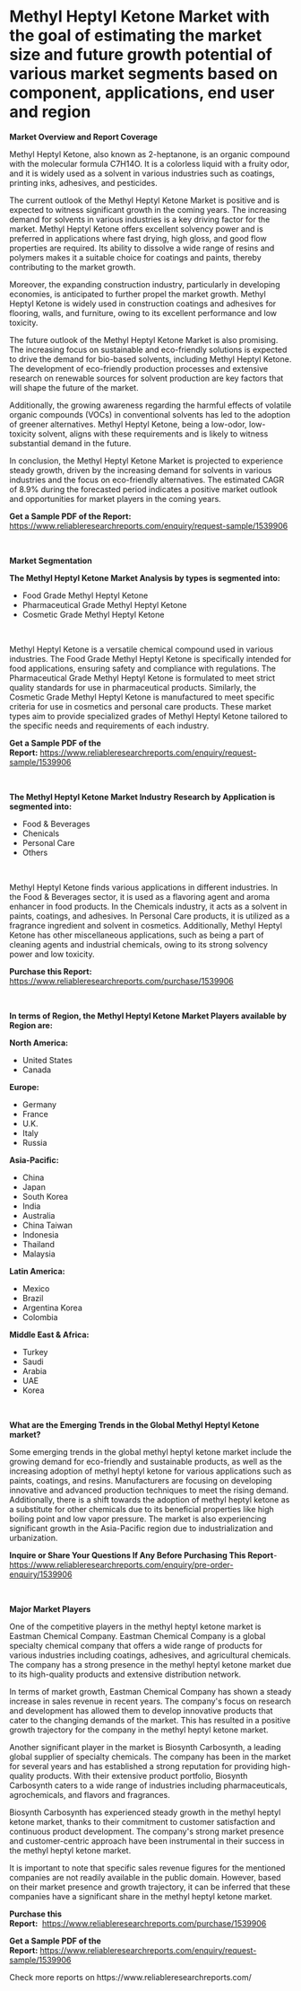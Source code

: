 <p><h1>Methyl Heptyl Ketone Market with the goal of estimating the market size and future growth potential of various market segments based on component, applications, end user and region</h1></p><p><strong>Market Overview and Report Coverage</strong></p>
<p><p>Methyl Heptyl Ketone, also known as 2-heptanone, is an organic compound with the molecular formula C7H14O. It is a colorless liquid with a fruity odor, and it is widely used as a solvent in various industries such as coatings, printing inks, adhesives, and pesticides.</p><p>The current outlook of the Methyl Heptyl Ketone Market is positive and is expected to witness significant growth in the coming years. The increasing demand for solvents in various industries is a key driving factor for the market. Methyl Heptyl Ketone offers excellent solvency power and is preferred in applications where fast drying, high gloss, and good flow properties are required. Its ability to dissolve a wide range of resins and polymers makes it a suitable choice for coatings and paints, thereby contributing to the market growth.</p><p>Moreover, the expanding construction industry, particularly in developing economies, is anticipated to further propel the market growth. Methyl Heptyl Ketone is widely used in construction coatings and adhesives for flooring, walls, and furniture, owing to its excellent performance and low toxicity.</p><p>The future outlook of the Methyl Heptyl Ketone Market is also promising. The increasing focus on sustainable and eco-friendly solutions is expected to drive the demand for bio-based solvents, including Methyl Heptyl Ketone. The development of eco-friendly production processes and extensive research on renewable sources for solvent production are key factors that will shape the future of the market.</p><p>Additionally, the growing awareness regarding the harmful effects of volatile organic compounds (VOCs) in conventional solvents has led to the adoption of greener alternatives. Methyl Heptyl Ketone, being a low-odor, low-toxicity solvent, aligns with these requirements and is likely to witness substantial demand in the future.</p><p>In conclusion, the Methyl Heptyl Ketone Market is projected to experience steady growth, driven by the increasing demand for solvents in various industries and the focus on eco-friendly alternatives. The estimated CAGR of 8.9% during the forecasted period indicates a positive market outlook and opportunities for market players in the coming years.</p></p>
<p><strong>Get a Sample PDF of the Report:</strong> <a href="https://www.reliableresearchreports.com/enquiry/request-sample/1539906">https://www.reliableresearchreports.com/enquiry/request-sample/1539906</a></p>
<p>&nbsp;</p>
<p><strong>Market Segmentation</strong></p>
<p><strong>The Methyl Heptyl Ketone Market Analysis by types is segmented into:</strong></p>
<p><ul><li>Food Grade Methyl Heptyl Ketone</li><li>Pharmaceutical Grade Methyl Heptyl Ketone</li><li>Cosmetic Grade Methyl Heptyl Ketone</li></ul></p>
<p>&nbsp;</p>
<p><p>Methyl Heptyl Ketone is a versatile chemical compound used in various industries. The Food Grade Methyl Heptyl Ketone is specifically intended for food applications, ensuring safety and compliance with regulations. The Pharmaceutical Grade Methyl Heptyl Ketone is formulated to meet strict quality standards for use in pharmaceutical products. Similarly, the Cosmetic Grade Methyl Heptyl Ketone is manufactured to meet specific criteria for use in cosmetics and personal care products. These market types aim to provide specialized grades of Methyl Heptyl Ketone tailored to the specific needs and requirements of each industry.</p></p>
<p><strong>Get a Sample PDF of the Report:</strong>&nbsp;<a href="https://www.reliableresearchreports.com/enquiry/request-sample/1539906">https://www.reliableresearchreports.com/enquiry/request-sample/1539906</a></p>
<p>&nbsp;</p>
<p><strong>The Methyl Heptyl Ketone Market Industry Research by Application is segmented into:</strong></p>
<p><ul><li>Food & Beverages</li><li>Chenicals</li><li>Personal Care</li><li>Others</li></ul></p>
<p>&nbsp;</p>
<p><p>Methyl Heptyl Ketone finds various applications in different industries. In the Food & Beverages sector, it is used as a flavoring agent and aroma enhancer in food products. In the Chemicals industry, it acts as a solvent in paints, coatings, and adhesives. In Personal Care products, it is utilized as a fragrance ingredient and solvent in cosmetics. Additionally, Methyl Heptyl Ketone has other miscellaneous applications, such as being a part of cleaning agents and industrial chemicals, owing to its strong solvency power and low toxicity.</p></p>
<p><strong>Purchase this Report:</strong>&nbsp; <a href="https://www.reliableresearchreports.com/purchase/1539906">https://www.reliableresearchreports.com/purchase/1539906</a></p>
<p>&nbsp;</p>
<p><strong>In terms of Region, the Methyl Heptyl Ketone Market Players available by Region are:</strong></p>
<p>
    <p> <strong> North America: </strong>
        <ul>
            <li>United States</li>
            <li>Canada</li>
        </ul>
        </p> 
    <p> <strong> Europe: </strong>
        <ul>
            <li>Germany</li>
            <li>France</li>
            <li>U.K.</li>
            <li>Italy</li>
            <li>Russia</li>
        </ul>
        </p> 
    <p> <strong> Asia-Pacific: </strong>
        <ul>
            <li>China</li>
            <li>Japan</li>
            <li>South Korea</li>
            <li>India</li>
            <li>Australia</li>
            <li>China Taiwan</li>
            <li>Indonesia</li>
            <li>Thailand</li>
            <li>Malaysia</li>
        </ul>
        </p> 
    <p> <strong> Latin America: </strong>
        <ul>
            <li>Mexico</li>
            <li>Brazil</li>
            <li>Argentina Korea</li>
            <li>Colombia</li>
        </ul>
        </p> 
    <p> <strong> Middle East & Africa: </strong>
        <ul>
            <li>Turkey</li>
            <li>Saudi</li>
            <li>Arabia</li>
            <li>UAE</li>
            <li>Korea</li>
        </ul>
    </p>
    </p>
<p>&nbsp;</p>
<p><strong>What are the Emerging Trends in the Global Methyl Heptyl Ketone market?</strong></p>
<p><p>Some emerging trends in the global methyl heptyl ketone market include the growing demand for eco-friendly and sustainable products, as well as the increasing adoption of methyl heptyl ketone for various applications such as paints, coatings, and resins. Manufacturers are focusing on developing innovative and advanced production techniques to meet the rising demand. Additionally, there is a shift towards the adoption of methyl heptyl ketone as a substitute for other chemicals due to its beneficial properties like high boiling point and low vapor pressure. The market is also experiencing significant growth in the Asia-Pacific region due to industrialization and urbanization.</p></p>
<p><strong>Inquire or Share Your Questions If Any Before Purchasing This Report</strong>- <a href="https://www.reliableresearchreports.com/enquiry/pre-order-enquiry/1539906">https://www.reliableresearchreports.com/enquiry/pre-order-enquiry/1539906</a></p>
<p>&nbsp;</p>
<p><strong>Major Market Players</strong></p>
<p><p>One of the competitive players in the methyl heptyl ketone market is Eastman Chemical Company. Eastman Chemical Company is a global specialty chemical company that offers a wide range of products for various industries including coatings, adhesives, and agricultural chemicals. The company has a strong presence in the methyl heptyl ketone market due to its high-quality products and extensive distribution network.</p><p>In terms of market growth, Eastman Chemical Company has shown a steady increase in sales revenue in recent years. The company's focus on research and development has allowed them to develop innovative products that cater to the changing demands of the market. This has resulted in a positive growth trajectory for the company in the methyl heptyl ketone market.</p><p>Another significant player in the market is Biosynth Carbosynth, a leading global supplier of specialty chemicals. The company has been in the market for several years and has established a strong reputation for providing high-quality products. With their extensive product portfolio, Biosynth Carbosynth caters to a wide range of industries including pharmaceuticals, agrochemicals, and flavors and fragrances.</p><p>Biosynth Carbosynth has experienced steady growth in the methyl heptyl ketone market, thanks to their commitment to customer satisfaction and continuous product development. The company's strong market presence and customer-centric approach have been instrumental in their success in the methyl heptyl ketone market.</p><p>It is important to note that specific sales revenue figures for the mentioned companies are not readily available in the public domain. However, based on their market presence and growth trajectory, it can be inferred that these companies have a significant share in the methyl heptyl ketone market.</p></p>
<p><strong>Purchase this Report:</strong>&nbsp;&nbsp;<a href="https://www.reliableresearchreports.com/purchase/1539906">https://www.reliableresearchreports.com/purchase/1539906</a></p>
<p></p>
<p><strong>Get a Sample PDF of the Report:</strong>&nbsp;<a href="https://www.reliableresearchreports.com/enquiry/request-sample/1539906">https://www.reliableresearchreports.com/enquiry/request-sample/1539906</a></p>
<p>Check more reports on https://www.reliableresearchreports.com/</p>